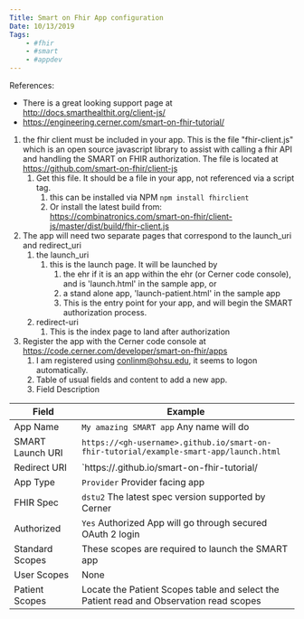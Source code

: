 ```yaml
---
Title: Smart on Fhir App configuration
Date: 10/13/2019
Tags:
    - #fhir
    - #smart
    - #appdev
---
```

References:
-  There is a great looking support page at http://docs.smarthealthit.org/client-js/
-  https://engineering.cerner.com/smart-on-fhir-tutorial/

1. the fhir client must be included in your app. This is the file "fhir-client.js" which is an open source javascript library to assist with calling a fhir API and handling the SMART on FHIR authorization. The file is located at https://github.com/smart-on-fhir/client-js
   1. Get this file. It should be a file in your app, not referenced via a script tag.
      1. this can be installed via NPM `npm install fhirclient`
      2. Or install the latest build from: https://combinatronics.com/smart-on-fhir/client-js/master/dist/build/fhir-client.js
2. The app will need two separate pages that correspond to the launch_uri and redirect_uri
   1. the launch_uri
      1. this is the launch page. It will be launched by 
         1. the ehr if it is an app within the ehr (or Cerner code console), and is 'launch.html' in the sample app, or
         2. a stand alone app, 'launch-patient.html' in the sample app
         3. This is the entry point for your app, and will begin the SMART authorization process.
   2. redirect-uri
      1. This is the index page to land after authorization
3. Register the app with the Cerner code console at https://code.cerner.com/developer/smart-on-fhir/apps
   1. I am registered using conlinm@ohsu.edu, it seems to logon automatically.
   2. Table of usual fields and content to add a new app.
   3. Field	Description
   
| Field | Example |
|------- | ------- |
| App Name | `My amazing SMART app` Any name will do |
| SMART Launch URI | `https://<gh-username>.github.io/smart-on-fhir-tutorial/example-smart-app/launch.html` |
| Redirect URI | `https://<gh-username>.github.io/smart-on-fhir-tutorial/| example-smart-app/`|
| App Type | `Provider` Provider facing app |
| FHIR Spec	| `dstu2` The latest spec version supported by Cerner |
| Authorized | `Yes` Authorized App will go through secured OAuth 2 login |
| Standard Scopes | These scopes are required to launch the SMART app |
| User Scopes | None |
| Patient Scopes | Locate the Patient Scopes table and select the Patient read and Observation read scopes |